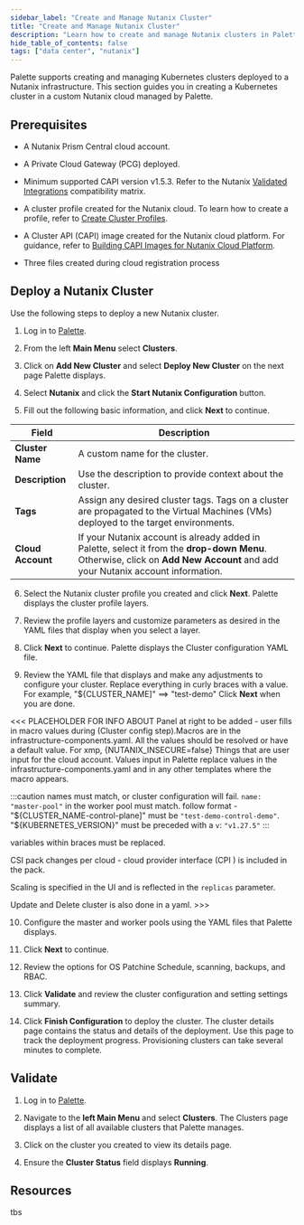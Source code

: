 ```yaml
---
sidebar_label: "Create and Manage Nutanix Cluster"
title: "Create and Manage Nutanix Cluster"
description: "Learn how to create and manage Nutanix clusters in Palette."
hide_table_of_contents: false
tags: ["data center", "nutanix"]
---
```


Palette supports creating and managing Kubernetes clusters deployed to a Nutanix infrastructure. This section guides you in creating a Kubernetes cluster in a custom Nutanix cloud managed by Palette.

## Prerequisites

- A Nutanix Prism Central cloud account.

- A Private Cloud Gateway (PCG) deployed.

- Minimum supported CAPI version v1.5.3. Refer to the Nutanix [Validated Integrations](https://opendocs.nutanix.com/capx/v1.2.x/validated_integrations/#validated-versions) compatibility matrix.

- A cluster profile created for the Nutanix cloud. To learn how to create a profile, refer to  [Create Cluster Profiles](../../../profiles/cluster-profiles/create-cluster-profiles/).

- A Cluster API (CAPI) image created for the Nutanix cloud platform. For guidance, refer to [Building CAPI Images for Nutanix Cloud Platform](https://image-builder.sigs.k8s.io/capi/providers/nutanix.html#building-capi-images-for-nutanix-cloud-platform-ncp).

- Three files created during cloud registration process


## Deploy a Nutanix Cluster

Use the following steps to deploy a new Nutanix cluster.

1. Log in to [Palette](https://console.spectrocloud.com/).

2. From the left **Main Menu** select **Clusters**.

3. Click on **Add New Cluster** and select **Deploy New Cluster** on the next page Palette displays. 

4. Select **Nutanix** and click the **Start Nutanix Configuration** button.

5. Fill out the following basic information, and click **Next** to continue.

  | **Field** | **Description** |
  |-----------|-----------------|
  | **Cluster Name**| A custom name for the cluster. |
  | **Description**| Use the description to provide context about the cluster.|
  | **Tags**| Assign any desired cluster tags. Tags on a cluster are propagated to the Virtual Machines (VMs) deployed to the target environments.|
  | **Cloud Account** | If your Nutanix account is already added in Palette, select it from the **drop-down Menu**. Otherwise, click on **Add New Account** and add your Nutanix account information. |

6. Select the Nutanix cluster profile you created and click **Next**. Palette displays the cluster profile layers.

7. Review the profile layers and customize parameters as desired in the YAML files that display when you select a layer.

8. Click **Next** to continue. Palette displays the Cluster configuration YAML file.

9. Review the YAML file that displays and make any adjustments to configure your cluster. Replace everything in curly braces with a value. For example, "${CLUSTER_NAME]" ==> "test-demo" Click **Next** when you are done.

<<< PLACEHOLDER FOR INFO ABOUT Panel at right to be added - user fills in macro values during (Cluster config step).Macros are in the infrastructure-components.yaml. All the values should be resolved or have a default value. For xmp, {NUTANIX_INSECURE=false} Things that are user input for the cloud account. 
Values input in Palette replace values in the infrastructure-components.yaml and in any other templates where the macro appears.

:::caution
names must match, or cluster configuration will fail. `name: "master-pool"` in the worker pool must match. follow format - "${CLUSTER_NAME-control-plane]" must be `"test-demo-control-demo"`. "${KUBERNETES_VERSION}" must be preceded with a `v`: `"v1.27.5"`
:::

variables within braces must be replaced.

CSI pack changes per cloud - cloud provider interface (CPI ) is included in the pack.

Scaling is specified in the UI and is reflected in the `replicas` parameter.

Update and Delete cluster is also done in a yaml. >>>



10. Configure the master and worker pools using the YAML files that Palette displays.

11. Click **Next** to continue.

12. Review the options for OS Patchine Schedule, scanning, backups, and RBAC. 

13. Click **Validate** and review the cluster configuration and setting settings summary.

14. Click **Finish Configuration** to deploy the cluster. The cluster details page contains the status and details of the deployment. Use this page to track the deployment progress. Provisioning clusters can take several minutes to complete.


## Validate

1.  Log in to [Palette](https://console.spectrocloud.com/).

2. Navigate to the **left Main Menu** and select **Clusters**. The Clusters page displays a list of all available clusters that Palette manages.

3. Click on the cluster you created to view its details page.

4. Ensure the **Cluster Status** field displays **Running**.


## Resources

tbs